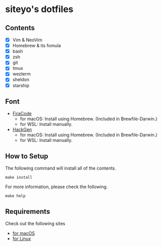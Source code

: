 # siteyo's dotfiles

## Contents
* [x] Vim & NeoVim
* [x] Homebrew & its fomula
* [x] bash
* [x] zsh
* [x] git
* [x] tmux
* [x] wezterm
* [x] sheldon
* [x] starship

## Font
* [FiraCode](https://github.com/tonsky/FiraCode)
  - for macOS: Install using Homebrew. (Included in Brewfile-Darwin.)
  - for WSL: Install manually.
* [HackGen](https://github.com/yuru7/HackGen/releases)
  - for macOS: Install using Homebrew. (Included in Brewfile-Darwin.)
  - for WSL: Install manually.

## How to Setup

The following command will install all of the contents.
```shell
make install
```

For more information, please check the following.
```shell
make help
```

## Requirements

Check out the following sites

* [for macOS](https://docs.brew.sh/Installation#macos-requirements)
* [for Linux](https://docs.brew.sh/Homebrew-on-Linux#requirements)
